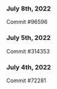 ### July 8th, 2022

Commit #96596

### July 5th, 2022

Commit #314353


### July 4th, 2022

Commit #72281
